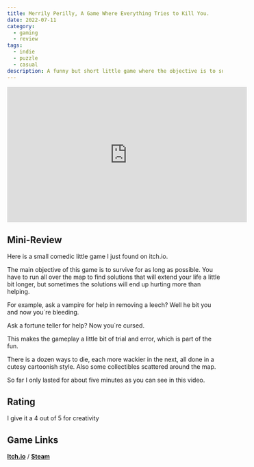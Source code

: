 ```yaml
---
title: Merrily Perilly, A Game Where Everything Tries to Kill You.
date: 2022-07-11
category:
  - gaming
  - review
tags:
  - indie
  - puzzle
  - casual
description: A funny but short little game where the objective is to survive for as long as possible, using the most wacky and complicated ways. How long can I last?
---
```


<iframe width="560" height="315" src="https://www.youtube.com/embed/c6CDsxohsRE?si=dt5i76a5uwPRSqaE" title="YouTube video player" frameborder="0" allow="accelerometer; autoplay; clipboard-write; encrypted-media; gyroscope; picture-in-picture; web-share" referrerpolicy="strict-origin-when-cross-origin" allowfullscreen></iframe>

##  Mini-Review

Here is a small comedic little game I just found on itch.io.

The main objective of this game is to survive for as long as possible. You have to run all over the map to find solutions that will extend your life a little bit longer, but sometimes the solutions will end up hurting more than helping.

For example, ask a vampire for help in removing a leech? Well he bit you and now you´re bleeding.

Ask a fortune teller for help? Now you´re cursed.

This makes the gameplay a little bit of trial and error, which is part of the fun.

There is a dozen ways to die, each more wackier in the next, all done in a cutesy cartoonish style. Also some collectibles scattered around the map.

So far I only lasted for about five minutes as you can see in this video.

## Rating

I give it a 4 out of 5 for creativity

## Game Links

[**Itch.io**](https://squiddershins.itch.io/merrily-perilly) / [**Steam**](https://store.steampowered.com/app/818800/Merrily_Perilly/)


